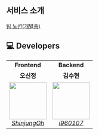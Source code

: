 ## 서비스 소개
 <a href="https://verbena-hoodie-3b9.notion.site/5e7f728fa9cd43fb8feb264c8df93ce4?pvs=25">팀 노션(개발중)</a>


## 💻 Developers
<table>
    <tr align="center">
        <td><B>Frontend</B></td>
         <td><B>Backend</B></td>
    </tr>
    <tr align="center">
        <td><B>오신정</B></td>
        <td><B>김수현</B></td>
    </tr>
    <tr align="center">
        <td>
            <img src="https://github.com/review-with-ai/.github/assets/97431021/3027ad8b-2af0-432b-a7db-087038f766c8?size=100" width="100">
            <br>
            <a href="https://github.com/ShinjungOh"><I>ShinjungOh</I></a>
        </td>
        <td>
            <img src="https://avatars.githubusercontent.com/u/73276447?v=4?size=100" width="100">
            <br>
            <a href="https://github.com/i960107"><I>i960107</I></a>
        </td>
    </tr>
</table>

